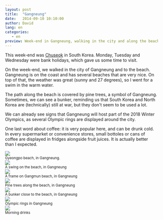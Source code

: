 ```yaml
---
layout: post
title:  "Gangneung"
date:   2014-09-10 10:10:00
author: David
lang: en
categories:
   - en
preview: Week-end in Gangneung, walking in the city and along the beach
---
```


This week-end was [Chuseok](http://en.wikipedia.org/wiki/Chuseok "Chuseok on Wikipedia") in South Korea. Monday, Tuesday and Wednesday were bank holidays, which gave us some time to visit.

On the week-end, we walked in the city of Gangneung and to the beach. Gangneung is on the coast and has several beaches that are very nice. On top of that, the weather was great (sunny and 27 degrees), so I went for a swim in the warm water.

The path along the beach is covered by pine trees, a symbol of Gangneung. Sometimes, we can see a bunker, reminding us that South Korea and North Korea are (technically) still at war, but they don't seem to be used a lot.

We can already see signs that Gangneung will host part of the 2018 Winter Olympics, as several Olympic rings are displayed around the city.

One last word about coffee: it is very popular here, and can be drunk cold. In every supermarket or convenience stores, small bottoles or cans of coffee are  displayed in fridges alongside fruit juices. It is actually better than I expected.

<div class="container-picture">
  <img class="img-responsive picture" src="{{ site.url }}/assets/beach_swing_2.png"/>
</div>
<small>Gyeongpo beach, in Gangneung.</small>

<div class="container-picture">
  <img class="img-responsive picture" src="{{ site.url }}/assets/beach_swing.png"/>
</div>
<small>A swing on the beach, in Gangneung</small>

<div class="container-picture">
  <img class="img-responsive picture" src="{{ site.url }}/assets/beach_frame.png"/>
</div>
<small>A frame on Gangmun beach, in Gangneung</small>

<div class="container-picture">
  <img class="img-responsive picture" src="{{ site.url }}/assets/pine_trees.png"/>
</div>
<small>Pine trees along the beach, in Gangneung</small>

<div class="container-picture">
  <img class="img-responsive picture" src="{{ site.url }}/assets/blockhaus.png"/>
</div>
<small>A bunker close to the beach, in Gangneung</small>

<div class="container-picture">
  <img class="img-responsive picture" src="{{ site.url }}/assets/olympic_rings.png"/>
</div>
<small>Olympic rings in Gangneung</small>

<div class="container-picture">
  <img class="img-responsive picture" src="{{ site.url }}/assets/morning_drinks.png"/>
</div>
<small>Morning drinks</small>

